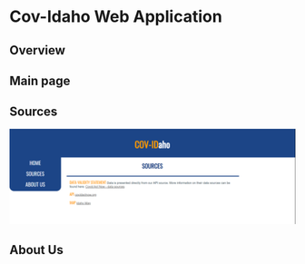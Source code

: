 # Cov-Idaho Web Application

## Overview

## Main page

## Sources
![Image of Sources Page](https://github.com/Kensleemoy/SeniorDesign/blob/master/docs/assets/sources_page.png)


## About Us
